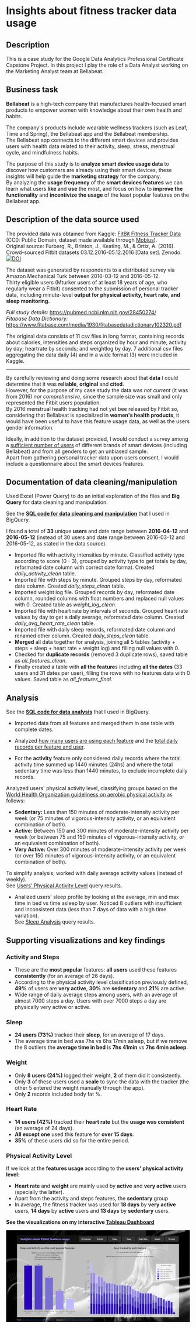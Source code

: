 # Insights about fitness tracker data usage

## Description
This is a case study for the Google Data Analytics Professional Certificate Capstone Project.
In this project I play the role of a Data Analyst working on the Marketing Analyst team at Bellabeat.

## Business task

**Bellabeat** is a high-tech company that manufactures health-focused smart products to empower women with knowledge about their own health and habits.

The company's products include wearable wellness trackers (such as Leaf, Time and Spring), the Bellabeat app and the Bellabeat membership.  
The Bellabeat app connects to the different smart devices and provides users with health data related to their activity, sleep, stress, menstrual cycle, and mindfulness habits.

The purpose of this study is to **analyze smart device usage data** to discover how customers are already using their smart devices, these insights will help guide the **marketing strategy** for the company.  
By analyzing the **usage frequency** of the **smart devices features** we can learn what users **like** and **use** the most, and focus on how to **improve the functionality** and **incentivize the usage** of the least popular features on the Bellabeat app.

## Description of the data source used

The provided data was obtained from Kaggle: [FitBit Fitness Tracker Data](https://www.kaggle.com/datasets/arashnic/fitbit) (CC0: Public Domain, dataset made available through [Mobius](https://www.kaggle.com/arashnic)).  
Original source: Furberg, R., Brinton, J., Keating, M., & Ortiz, A. (2016). Crowd-sourced Fitbit datasets 03.12.2016-05.12.2016 [Data set]. Zenodo.
[![DOI](https://zenodo.org/badge/DOI/10.5281/zenodo.53894.svg)](https://doi.org/10.5281/zenodo.53894)

The dataset was generated by respondents to a distributed survey via Amazon Mechanical Turk between 2016-03-12 and 2016-05-12.   
Thirty eligible users (Mturker users of at least 18 years of age, who regularly wear a Fitbit) consented to the submission of personal tracker data, including minute-level **output for physical activity, heart rate, and sleep monitoring.** 

*Full study details:* https://pubmed.ncbi.nlm.nih.gov/28450274/  
*Fitabase Data Dictionary:* https://www.fitabase.com/media/1930/fitabasedatadictionary102320.pdf

The original data consists of 11 csv files in long format, containing records about calories, intensities and steps organized by hour and minute, activity by day; heartrate by seconds; and weightlog by day. 
7 additional csv files aggregating the data daily (4) and in a wide format (3) were included in Kaggle.
<hr>

By carefully reviewing and doing some research about that **data** I could determine that it was **reliable**, **original** and **cited**.   
However, for the purpose of my case study the data was *not current* (it was from 2016) *nor comprehensive*, since the sample size was small and only represented the Fitbit users population.     
By 2016 menstrual health tracking had not yet bee released by Fitbit so, considering that Bellabeat is specialized in **women's health products**, it would have been useful to have this feature usage data, as well as the users gender information.  
 
Ideally, in addition to the dataset provided, I would conduct a survey among a [sufficient number of users](https://www.surveymonkey.com/mp/sample-size-calculator/) of different brands of smart devices (including Bellabeat) and from all genders to get an unbiased sample.   
Apart from gathering personal tracker data upon users consent, I would include a questionnaire about the smart devices features.  


## Documentation of data cleaning/manipulation 

Used Excel (Power Query) to do an initial exploration of the files and **Big Query** for data cleaning and manipulation.   

See the **[SQL code for data cleaning and manipulation](https://github.com/mariana-ermano/fitness-tracker-da/blob/main/data_cleaning.sql "Data cleaning and manipulation in SQL")** that I used in BigQuery.

I found a total of **33** unique **users** and date range between **2016-04-12** and **2016-05-12** (instead of 30 users and date range between 2016-03-12 and 2016-05-12, as stated in the data source).

- Imported file with activity intensities by minute. Classified activity type according to score (0 - 3), grouped by activity type to get totals by day, reformated date column with correct date format. Created *daily_activity_clean* table.
- Imported file with steps by minute. Grouped steps by day, reformated date column. Created *daily_steps_clean* table.
- Imported weight log file. Grouped records by day, reformated date column, rounded columns with float numbers and replaced null values with 0. Created table as *weight_log_clean*.
- Imported file with heart rate by intervals of seconds. Grouped heart rate values by day to get a daily average, reformated date column. Created *daily_avg_heart_rate_clean* table.
- Imported file with daily sleep records, reformated date column and renamed other column. Created *daily_steps_clean* table.
- **Merged** all data together for analysis, joining all 5 tables (activity + steps + sleep + heart rate + weight log) and filling null values with 0.
- Checked for **duplicate records** (removed 3 duplicate rows), saved table as *all_features_clean*.
- Finally created a table with **all the feature**s including **all the dates** (33 users and 31 dates per user), filling the rows with no features data with 0 values. Saved table as *all_features_final*.


## Analysis

See the **[SQL code for data analysis](https://github.com/mariana-ermano/fitness-tracker-da/blob/main/data_analysis.sql "Data analysis in SQL")** that I used in BigQuery.

- Imported data from all features and merged them in one table with complete dates.
- Analyzed [how many users are using each feature](https://github.com/mariana-ermano/fitness-tracker-da/blob/main/tables_created_for_analysis/users_tracking_features.csv) and the [total daily records per feature and user](https://github.com/mariana-ermano/fitness-tracker-da/blob/main/tables_created_for_analysis/daily_records_per_feature.csv).
 
- For the **activity** feature only considered daily records where the total activity time summed up 1440 minutes (24hs) and where the total sedentary time was less than 1440 minutes, to exclude incomplete daily records.  

Analyzed users' physical activity level, classifying groups based on the [World Health Organization guideliness on aerobic physical activity](https://www.who.int/news-room/fact-sheets/detail/physical-activity) as follows:

  - **Sedentary:** Less than 150 minutes of moderate-intensity activity per week (or 75 minutes of vigorous-intensity activity, or an equivalent combination of both).  
  - **Active:** Between 150 and 300 minutes of moderate-intensity activity per week (or between 75 and 150 minutes of vigorous-intensity activity, or an equivalent combination of both).  
  - **Very Active:** Over 300 minutes of moderate-intensity activity per week (or over 150 minutes of vigorous-intensity activity, or an equivalent combination of both).   

To simplify analysis, worked with daily average activity values (instead of weekly).   
See [Users' Physical Activity Level](https://github.com/mariana-ermano/fitness-tracker-da/blob/main/tables_created_for_analysis/activity_level.csv) query results.

- Analized users' sleep profile by looking at the average, min and max time in bed vs time asleep by user.
 Noticed 8 outliers with insufficient and inconsistent data (less than 7 days of data with a high time variation).  
 See [Sleep Analysis](https://github.com/mariana-ermano/fitness-tracker-da/blob/main/tables_created_for_analysis/sleep_analysis.csv) query results.

## Supporting visualizations and key findings


### Activity and Steps

- These are the **most popular** features: **all users** used these features **consistently** (for an average of 26 days).
- According to the physical activity level classification previously defined, **49%** of users are **very active**, **30%** are **sedentary** and **21%** are active.
- Wide range of daily average steps among users, with an average of almost 7000 steps a day. Users with over 7000 steps a day are physically very active or active.

### Sleep

- **24 users (73%)** tracked their **sleep**, for an average of 17 days. 
- The average time in bed was 7hs vs 6hs 17min asleep, but if we remove the 8 outliers the **average time in bed** is **7hs 41min** vs **7hs 4min asleep**.

### Weight

- Only **8 users (24%)** logged their weight, **2** of them did it consistently. 
- Only **3** of these users used a **scale** to sync the data with the tracker (the other 5 entered the weight manually through the app).
- Only **2** records included body fat %.

### Heart Rate

- **14 users (42%)** tracked their **heart rate** but the **usage was consistent** (an average of 24 days). 
- **All except one** used this feature for **over 15 days**. 
- **35%** of these users did so for the entire period.

### Physical Activity Level

If we look at the **features usage** according to the **users' physical activity level**: 
- **Heart rate** and **weight** are mainly used by **active** and **very active** users (specially the latter).
- Apart from the activity and steps features, the **sedentary** group 
- In average, the fitness tracker was used for **18 days** by **very active** users, **14 days** by **active** users and **13 days** by **sedentary** users.

**See the visualizations on my interactive [Tableau Dashboard](https://public.tableau.com/app/profile/mariana.ermano/viz/BellabeatCaseStudyFitnesstrackerDA/AllFeatures?publish=yes)**

![Screenshot of my Tableau Dashboard](/dashboard.PNG)


